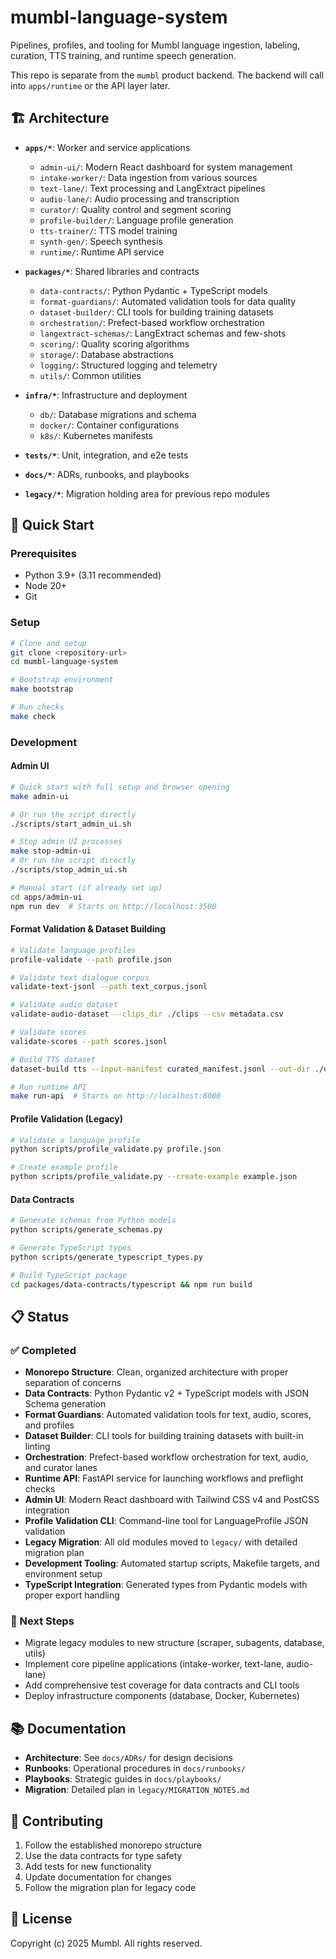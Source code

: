 # mumbl-language-system

Pipelines, profiles, and tooling for Mumbl language ingestion, labeling, curation, TTS training, and runtime speech generation.

This repo is separate from the `mumbl` product backend. The backend will call into `apps/runtime` or the API layer later.

## 🏗️ Architecture

- **`apps/*`**: Worker and service applications
  - `admin-ui/`: Modern React dashboard for system management
  - `intake-worker/`: Data ingestion from various sources
  - `text-lane/`: Text processing and LangExtract pipelines
  - `audio-lane/`: Audio processing and transcription
  - `curator/`: Quality control and segment scoring
  - `profile-builder/`: Language profile generation
  - `tts-trainer/`: TTS model training
  - `synth-gen/`: Speech synthesis
  - `runtime/`: Runtime API service

- **`packages/*`**: Shared libraries and contracts
  - `data-contracts/`: Python Pydantic + TypeScript models
  - `format-guardians/`: Automated validation tools for data quality
  - `dataset-builder/`: CLI tools for building training datasets
  - `orchestration/`: Prefect-based workflow orchestration
  - `langextract-schemas/`: LangExtract schemas and few-shots
  - `scoring/`: Quality scoring algorithms
  - `storage/`: Database abstractions
  - `logging/`: Structured logging and telemetry
  - `utils/`: Common utilities

- **`infra/*`**: Infrastructure and deployment
  - `db/`: Database migrations and schema
  - `docker/`: Container configurations
  - `k8s/`: Kubernetes manifests

- **`tests/*`**: Unit, integration, and e2e tests
- **`docs/*`**: ADRs, runbooks, and playbooks
- **`legacy/*`**: Migration holding area for previous repo modules

## 🚀 Quick Start

### Prerequisites
- Python 3.9+ (3.11 recommended)
- Node 20+
- Git

### Setup
```bash
# Clone and setup
git clone <repository-url>
cd mumbl-language-system

# Bootstrap environment
make bootstrap

# Run checks
make check
```

### Development

#### Admin UI
```bash
# Quick start with full setup and browser opening
make admin-ui

# Or run the script directly
./scripts/start_admin_ui.sh

# Stop admin UI processes
make stop-admin-ui
# Or run the script directly
./scripts/stop_admin_ui.sh

# Manual start (if already set up)
cd apps/admin-ui
npm run dev  # Starts on http://localhost:3500
```

#### Format Validation & Dataset Building
```bash
# Validate language profiles
profile-validate --path profile.json

# Validate text dialogue corpus
validate-text-jsonl --path text_corpus.jsonl

# Validate audio dataset
validate-audio-dataset --clips_dir ./clips --csv metadata.csv

# Validate scores
validate-scores --path scores.jsonl

# Build TTS dataset
dataset-build tts --input-manifest curated_manifest.jsonl --out-dir ./dataset

# Run runtime API
make run-api  # Starts on http://localhost:8000
```

#### Profile Validation (Legacy)
```bash
# Validate a language profile
python scripts/profile_validate.py profile.json

# Create example profile
python scripts/profile_validate.py --create-example example.json
```

#### Data Contracts
```bash
# Generate schemas from Python models
python scripts/generate_schemas.py

# Generate TypeScript types
python scripts/generate_typescript_types.py

# Build TypeScript package
cd packages/data-contracts/typescript && npm run build
```

## 📋 Status

### ✅ Completed
- **Monorepo Structure**: Clean, organized architecture with proper separation of concerns
- **Data Contracts**: Python Pydantic v2 + TypeScript models with JSON Schema generation
- **Format Guardians**: Automated validation tools for text, audio, scores, and profiles
- **Dataset Builder**: CLI tools for building training datasets with built-in linting
- **Orchestration**: Prefect-based workflow orchestration for text, audio, and curator lanes
- **Runtime API**: FastAPI service for launching workflows and preflight checks
- **Admin UI**: Modern React dashboard with Tailwind CSS v4 and PostCSS integration
- **Profile Validation CLI**: Command-line tool for LanguageProfile JSON validation
- **Legacy Migration**: All old modules moved to `legacy/` with detailed migration plan
- **Development Tooling**: Automated startup scripts, Makefile targets, and environment setup
- **TypeScript Integration**: Generated types from Pydantic models with proper export handling

### 🔄 Next Steps
- Migrate legacy modules to new structure (scraper, subagents, database, utils)
- Implement core pipeline applications (intake-worker, text-lane, audio-lane)
- Add comprehensive test coverage for data contracts and CLI tools
- Deploy infrastructure components (database, Docker, Kubernetes)

## 📚 Documentation

- **Architecture**: See `docs/ADRs/` for design decisions
- **Runbooks**: Operational procedures in `docs/runbooks/`
- **Playbooks**: Strategic guides in `docs/playbooks/`
- **Migration**: Detailed plan in `legacy/MIGRATION_NOTES.md`

## 🤝 Contributing

1. Follow the established monorepo structure
2. Use the data contracts for type safety
3. Add tests for new functionality
4. Update documentation for changes
5. Follow the migration plan for legacy code

## 📄 License

Copyright (c) 2025 Mumbl. All rights reserved. 